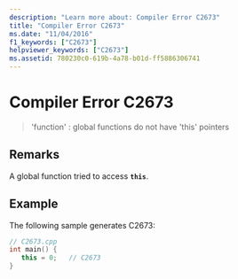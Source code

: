 ```yaml
---
description: "Learn more about: Compiler Error C2673"
title: "Compiler Error C2673"
ms.date: "11/04/2016"
f1_keywords: ["C2673"]
helpviewer_keywords: ["C2673"]
ms.assetid: 780230c0-619b-4a78-b01d-ff5886306741
---
```

# Compiler Error C2673

> 'function' : global functions do not have 'this' pointers

## Remarks

A global function tried to access **`this`**.

## Example

The following sample generates C2673:

```cpp
// C2673.cpp
int main() {
   this = 0;   // C2673
}
```
